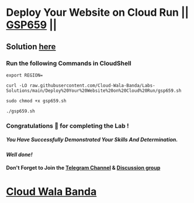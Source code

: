 # Deploy Your Website on Cloud Run || [GSP659](https://www.cloudskillsboost.google/focuses/10445?parent=catalog) ||

## Solution [here](https://youtu.be/bxYJmsZj384)

### Run the following Commands in CloudShell
```
export REGION=
```
```
curl -LO raw.githubusercontent.com/Cloud-Wala-Banda/Labs-Solutions/main/Deploy%20Your%20Website%20on%20Cloud%20Run/gsp659.sh

sudo chmod +x gsp659.sh

./gsp659.sh
```

### Congratulations 🎉 for completing the Lab !

##### *You Have Successfully Demonstrated Your Skills And Determination.*

#### *Well done!*

#### Don't Forget to Join the [Telegram Channel](https://t.me/cloudwalabanda) & [Discussion group](https://t.me/cloudwalabandachats)

# [Cloud Wala Banda](https://www.youtube.com/@cloudwalabanda)
